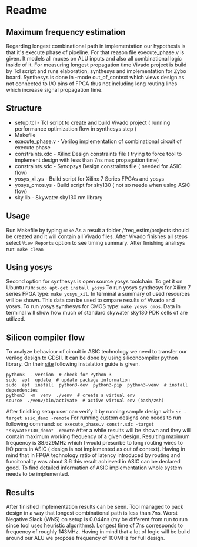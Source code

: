 
# Readme

  

## Maximum frequency estimation

Regarding longest combinational path in implementation our hypothesis is that it's execute phase of pipeline. For that reason file execute_phase.v is given. It models all muxes on ALU inputs and also all combinational logic inside of it. For measuring longest propagation time Vivado project is build by Tcl script and runs elaboration, synthesys and implementation for Zybo board. Synthesys is done in -mode out_of_context which views design as not connected to I/O pins of FPGA thus not including long routing lines which increase signal propagation time.

## Structure

- setup.tcl - Tcl script to create and build Vivado project ( running performance optimization flow in synthesys step )
- Makefile
- execute_phase.v - Verilog implementation of combinational circuit of execute phase
- constraints.xdc - Xilinx Design constraints file ( trying to force tool to implement design with less than 7ns max propagation time)
- constraints.sdc - Synopsys Design constraints file ( needed for ASIC flow)
- yosys_xil.ys - Build script for Xilinx 7 Series FPGAs and yosys
- yosys_cmos.ys - Build script for sky130 ( not so neede when using ASIC flow)
- sky.lib - Skywater sky130 nm library

## Usage

Run Makefile by typing ``` make ```
As a result a folder /freq_estim/projects should be created and it will contain all Vivado files. After Vivado finishes all steps select ```View Reports``` option to see timing summary.
After finishing analisys run: ``` make clean ```

## Using yosys

Second option for synthesys is open source yosys toolchain. To get it on Ubuntu run:
``` sudo apt-get install yosys ```
To run yosys synthesys for Xilinx 7 series FPGA type:
``` make yosys_xil ```. In terminal a summary of used resources will be shown. This data can be used to cmpare results of Vivado and yosys.
To run yosys synthesys for CMOS type:
``` make yosys_cmos ```. Data in terminal will show how much of standard skywater sky130 PDK cells of  are utilized.

## Silicon compiler flow

To analyze behaviour of circuit in ASIC technology we need to transfer our verilog design to GDSII. It can be done by using siliconcompiler python library. On their [site](https://docs.siliconcompiler.com/en/stable/user_guide/installation.html) following instalation guide is given.
```
python3  --version  # check for Python 3
sudo  apt  update  # update package information
sudo  apt  install  python3-dev  python3-pip  python3-venv  # install dependencies
python3  -m  venv  ./venv  # create a virtual env
source  ./venv/bin/activate  # active virtual env (bash/zsh)
```
After finishing setup user can verify it by running sample design with:
``` sc -target asic_demo -remote ```
For running custom designs one needs to run following command:
``` sc execute_phase.v constr.sdc -target "skywater130_demo" -remote ```
After a while results will be shown and they will contain maximum working frequency of a given design. Resulting maximum frequency is 38.629MHz which I would prescribe to long routing wires to I/O ports in ASIC ( design is not implemented as out of context). Having in mind that in FPGA technology ratio of latency introduced by routing and funcitonality was about 3.6 this result achieved in ASIC can be declared good. To find detailed information of ASIC implementation whole system needs to be implemented.

## Results

After finished implementation results can be seen. Tool managed to pack design in a way that longest combinational path is less than 7ns. Worst Negative Slack (WNS) on setup is 0.044ns (my be different from run to run since tool uses heuristic algorithms). Longest time of 7ns corresponds to frequency of roughly 143MHz. Having in mind that a lot of logic will be build around our ALU we propose frequency of 100MHz for full design.